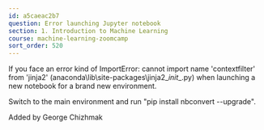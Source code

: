 ```yaml
---
id: a5caeac2b7
question: Error launching Jupyter notebook
section: 1. Introduction to Machine Learning
course: machine-learning-zoomcamp
sort_order: 520
---
```


If you face an error kind of ImportError: cannot import name 'contextfilter' from 'jinja2' (anaconda\lib\site-packages\jinja2\__init__.py) when launching a new notebook for a brand new environment.

Switch to the main environment and run "pip install nbconvert --upgrade".

Added by George Chizhmak

